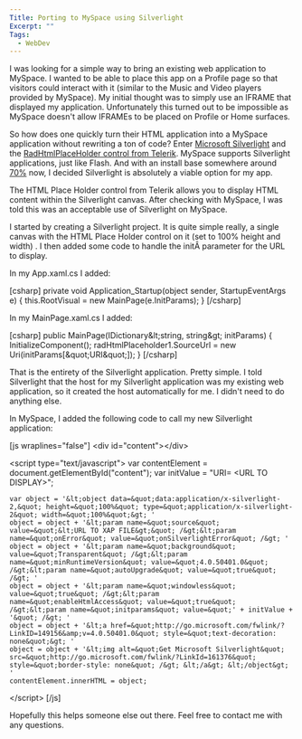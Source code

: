 ```yaml
---
Title: Porting to MySpace using Silverlight
Excerpt: ""
Tags:
  - WebDev
---
```

I was looking for a simple way to bring an existing web application to MySpace. I wanted to be able to place this app on a Profile page so that visitors could interact with it (similar to the Music and Video players provided by MySpace).  My initial thought was to simply use an IFRAME that displayed my application. Unfortunately this turned out to be impossible as MySpace doesn't allow IFRAMEs  to be placed on Profile or Home surfaces.

So how does one quickly turn their HTML application into a MySpace application without rewriting a ton of code? Enter <a href="http://www.silverlight.net/" target="_blank">Microsoft Silverlight</a> and the <a href="http://www.telerik.com/products/silverlight/htmlplaceholder.aspx" target="_blank">RadHtmlPlaceHolder control from Telerik</a>. MySpace supports Silverlight applications, just like Flash. And with an install base somewhere around <a href="http://www.riastats.com/" target="_blank">70%</a> now, I decided Silverlight is absolutely a viable option for my app.

The HTML Place Holder control from Telerik allows you to display HTML content within the Silverlight canvas. After checking with MySpace, I was told this was an acceptable use of Silverlight on MySpace.

I started by creating a Silverlight project. It is quite simple really, a single canvas with the HTML Place Holder control on it (set to 100% height and width) . I then added some code to handle the initÂ parameter for the URL to display.

In my App.xaml.cs I added:

[csharp]
private void Application_Startup(object sender, StartupEventArgs e)
{
    this.RootVisual = new MainPage(e.InitParams);
}
[/csharp]

In my MainPage.xaml.cs I added:

[csharp]
public MainPage(IDictionary&amp;lt;string, string&amp;gt; initParams)
{
    InitializeComponent();
    radHtmlPlaceholder1.SourceUrl = new Uri(initParams[&amp;quot;URI&amp;quot;]);
}
[/csharp]

That is the entirety of the Silverlight application. Pretty simple. I told Silverlight that the host for my Silverlight application was my existing web application, so it created the host automatically for me. I didn't need to do anything else.

In MySpace, I added the following code to call my new Silverlight application:

[js wraplines="false"]
 &lt;div id=&quot;content&quot;&gt;&lt;/div&gt;
    
&lt;script type=&quot;text/javascript&quot;&gt;
	var contentElement = document.getElementById(&quot;content&quot;);
	var initValue = &quot;URI= &lt;URL TO DISPLAY&gt;&quot;;

	var object = '&lt;object data=&quot;data:application/x-silverlight-2,&quot; height=&quot;100%&quot; type=&quot;application/x-silverlight-2&quot; width=&quot;100%&quot;&gt; '
	object = object + '&lt;param name=&quot;source&quot; value=&quot;&lt;URL TO XAP FILE&gt;&quot; /&gt;&lt;param name=&quot;onError&quot; value=&quot;onSilverlightError&quot; /&gt; '
	object = object + '&lt;param name=&quot;background&quot; value=&quot;Transparent&quot; /&gt;&lt;param name=&quot;minRuntimeVersion&quot; value=&quot;4.0.50401.0&quot; /&gt;&lt;param name=&quot;autoUpgrade&quot; value=&quot;true&quot; /&gt; '
	object = object + '&lt;param name=&quot;windowless&quot; value=&quot;true&quot; /&gt;&lt;param name=&quot;enableHtmlAccess&quot; value=&quot;true&quot; /&gt;&lt;param name=&quot;initparams&quot; value=&quot;' + initValue + '&quot; /&gt; '
	object = object + '&lt;a href=&quot;http://go.microsoft.com/fwlink/?LinkID=149156&amp;v=4.0.50401.0&quot; style=&quot;text-decoration: none&quot;&gt; '
	object = object + '&lt;img alt=&quot;Get Microsoft Silverlight&quot; src=&quot;http://go.microsoft.com/fwlink/?LinkId=161376&quot; style=&quot;border-style: none&quot; /&gt; &lt;/a&gt; &lt;/object&gt; '
	contentElement.innerHTML = object;
&lt;/script&gt;
[/js]

Hopefully this helps someone else out there. Feel free to contact me with any questions.